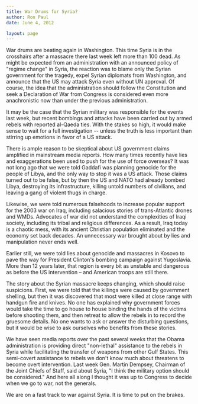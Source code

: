 ```yaml
---
title: War Drums for Syria?
author: Ron Paul
date: June 4, 2012

layout: page
---
```


War drums are beating again in Washington. This time Syria is in the
crosshairs after a massacre there last week left more than 100 dead. As
might be expected from an administration with an announced policy of
"regime change" in Syria, the reaction was to blame only the Syrian
government for the tragedy, expel Syrian diplomats from Washington, and
announce that the US may attack Syria even without UN approval. Of
course, the idea that the administration should follow the Constitution
and seek a Declaration of War from Congress is considered even more
anachronistic now than under the previous administration.

It may be the case that the Syrian military was responsible for the
events last week, but recent bombings and attacks have been carried out
by armed rebels with reported al-Qaeda ties. With the stakes so high, it
would make sense to wait for a full investigation -- unless the truth is
less important than stirring up emotions in favor of a US attack.

There is ample reason to be skeptical about US government claims
amplified in mainstream media reports. How many times recently have lies
and exaggerations been used to push for the use of force overseas? It
was not long ago that we were told Gaddafi was planning genocide for the
people of Libya, and the only way to stop it was a US attack. Those
claims turned out to be false, but by then the US and NATO had already
bombed Libya, destroying its infrastructure, killing untold numbers of
civilians, and leaving a gang of violent thugs in charge.

Likewise, we were told numerous falsehoods to increase popular support
for the 2003 war on Iraq, including salacious stories of trans-Atlantic
drones and WMDs. Advocates of war did not understand the complexities of
Iraqi society, including its tribal and religious differences. As a
result, Iraq today is a chaotic mess, with its ancient Christian
population eliminated and the economy set back decades. An unnecessary
war brought about by lies and manipulation never ends well.

Earlier still, we were told lies about genocide and massacres in Kosovo
to pave the way for President Clinton's bombing campaign against
Yugoslavia. More than 12 years later, that region is every bit as
unstable and dangerous as before the US intervention – and American
troops are still there.

The story about the Syrian massacre keeps changing, which should raise
suspicions. First, we were told that the killings were caused by
government shelling, but then it was discovered that most were killed at
close range with handgun fire and knives. No one has explained why
government forces would take the time to go house to house binding the
hands of the victims before shooting them, and then retreat to allow the
rebels in to record the gruesome details. No one wants to ask or answer
the disturbing questions, but it would be wise to ask ourselves who
benefits from these stories.

We have seen media reports over the past several weeks that the Obama
administration is providing direct "non-lethal" assistance to the rebels
in Syria while facilitating the transfer of weapons from other Gulf
States. This semi-covert assistance to rebels we don't know much about
threatens to become overt intervention. Last week Gen. Martin Dempsey,
Chairman of the Joint Chiefs of Staff, said about Syria, "I think the
military option should be considered." And here all along I thought it
was up to Congress to decide when we go to war, not the generals.

We are on a fast track to war against Syria. It is time to put on the
brakes.
